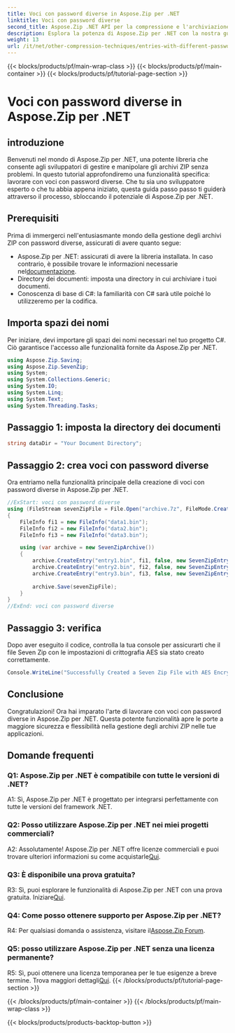 ```yaml
---
title: Voci con password diverse in Aspose.Zip per .NET
linktitle: Voci con password diverse
second_title: Aspose.Zip .NET API per la compressione e l'archiviazione dei file
description: Esplora la potenza di Aspose.Zip per .NET con la nostra guida passo passo sulla gestione degli archivi ZIP con password diverse. Migliora la sicurezza e la flessibilità delle tue applicazioni.
weight: 13
url: /it/net/other-compression-techniques/entries-with-different-passwords/
---
```


{{< blocks/products/pf/main-wrap-class >}}
{{< blocks/products/pf/main-container >}}
{{< blocks/products/pf/tutorial-page-section >}}

# Voci con password diverse in Aspose.Zip per .NET

## introduzione

Benvenuti nel mondo di Aspose.Zip per .NET, una potente libreria che consente agli sviluppatori di gestire e manipolare gli archivi ZIP senza problemi. In questo tutorial approfondiremo una funzionalità specifica: lavorare con voci con password diverse. Che tu sia uno sviluppatore esperto o che tu abbia appena iniziato, questa guida passo passo ti guiderà attraverso il processo, sbloccando il potenziale di Aspose.Zip per .NET.

## Prerequisiti

Prima di immergerci nell'entusiasmante mondo della gestione degli archivi ZIP con password diverse, assicurati di avere quanto segue:

-  Aspose.Zip per .NET: assicurati di avere la libreria installata. In caso contrario, è possibile trovare le informazioni necessarie nel[documentazione](https://reference.aspose.com/zip/net/).
- Directory dei documenti: imposta una directory in cui archiviare i tuoi documenti.
- Conoscenza di base di C#: la familiarità con C# sarà utile poiché lo utilizzeremo per la codifica.

## Importa spazi dei nomi

Per iniziare, devi importare gli spazi dei nomi necessari nel tuo progetto C#. Ciò garantisce l'accesso alle funzionalità fornite da Aspose.Zip per .NET.

```csharp
using Aspose.Zip.Saving;
using Aspose.Zip.SevenZip;
using System;
using System.Collections.Generic;
using System.IO;
using System.Linq;
using System.Text;
using System.Threading.Tasks;
```

## Passaggio 1: imposta la directory dei documenti

```csharp
string dataDir = "Your Document Directory";
```

## Passaggio 2: crea voci con password diverse

Ora entriamo nella funzionalità principale della creazione di voci con password diverse in Aspose.Zip per .NET.

```csharp
//ExStart: voci con password diverse
using (FileStream sevenZipFile = File.Open("archive.7z", FileMode.Create))
{
    FileInfo fi1 = new FileInfo("data1.bin");
    FileInfo fi2 = new FileInfo("data2.bin");
    FileInfo fi3 = new FileInfo("data3.bin");

    using (var archive = new SevenZipArchive())
    {
        archive.CreateEntry("entry1.bin", fi1, false, new SevenZipEntrySettings(new SevenZipStoreCompressionSettings(), new SevenZipAESEncryptionSettings("test1")));
        archive.CreateEntry("entry2.bin", fi2, false, new SevenZipEntrySettings(new SevenZipStoreCompressionSettings(), new SevenZipAESEncryptionSettings("test2")));
        archive.CreateEntry("entry3.bin", fi3, false, new SevenZipEntrySettings(new SevenZipStoreCompressionSettings(), new SevenZipAESEncryptionSettings("test3")));
        
        archive.Save(sevenZipFile);
    }
}
//ExEnd: voci con password diverse
```

## Passaggio 3: verifica

Dopo aver eseguito il codice, controlla la tua console per assicurarti che il file Seven Zip con le impostazioni di crittografia AES sia stato creato correttamente.

```csharp
Console.WriteLine("Successfully Created a Seven Zip File with AES Encryption Settings");
```

## Conclusione

Congratulazioni! Ora hai imparato l'arte di lavorare con voci con password diverse in Aspose.Zip per .NET. Questa potente funzionalità apre le porte a maggiore sicurezza e flessibilità nella gestione degli archivi ZIP nelle tue applicazioni.

## Domande frequenti

### Q1: Aspose.Zip per .NET è compatibile con tutte le versioni di .NET?

A1: Sì, Aspose.Zip per .NET è progettato per integrarsi perfettamente con tutte le versioni del framework .NET.

### Q2: Posso utilizzare Aspose.Zip per .NET nei miei progetti commerciali?

A2: Assolutamente! Aspose.Zip per .NET offre licenze commerciali e puoi trovare ulteriori informazioni su come acquistarle[Qui](https://purchase.aspose.com/buy).

### Q3: È disponibile una prova gratuita?

 R3: Sì, puoi esplorare le funzionalità di Aspose.Zip per .NET con una prova gratuita. Iniziare[Qui](https://releases.aspose.com/).

### Q4: Come posso ottenere supporto per Aspose.Zip per .NET?

 R4: Per qualsiasi domanda o assistenza, visitare il[Aspose.Zip Forum](https://forum.aspose.com/c/zip/37).

### Q5: posso utilizzare Aspose.Zip per .NET senza una licenza permanente?

 R5: Sì, puoi ottenere una licenza temporanea per le tue esigenze a breve termine. Trova maggiori dettagli[Qui](https://purchase.aspose.com/temporary-license/).
{{< /blocks/products/pf/tutorial-page-section >}}

{{< /blocks/products/pf/main-container >}}
{{< /blocks/products/pf/main-wrap-class >}}

{{< blocks/products/products-backtop-button >}}

